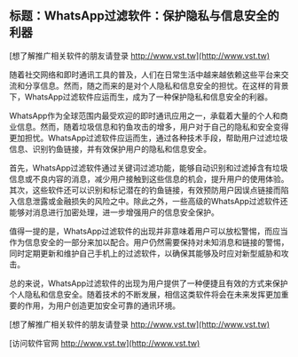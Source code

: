 ## **标题：WhatsApp过滤软件：保护隐私与信息安全的利器**

[想了解推广相关软件的朋友请登录 http://www.vst.tw](http://www.vst.tw)

随着社交网络和即时通讯工具的普及，人们在日常生活中越来越依赖这些平台来交流和分享信息。然而，随之而来的是对个人隐私和信息安全的担忧。在这样的背景下，WhatsApp过滤软件应运而生，成为了一种保护隐私和信息安全的利器。

WhatsApp作为全球范围内最受欢迎的即时通讯应用之一，承载着大量的个人和商业信息。然而，随着垃圾信息和钓鱼攻击的增多，用户对于自己的隐私和安全变得更加担忧。WhatsApp过滤软件应运而生，通过各种技术手段，帮助用户过滤垃圾信息、识别钓鱼链接，并有效保护用户的隐私和信息安全。

首先，WhatsApp过滤软件通过关键词过滤功能，能够自动识别和过滤掉含有垃圾信息或不良内容的消息，减少用户接触到这些信息的机会，提升用户的使用体验。其次，这些软件还可以识别和标记潜在的钓鱼链接，有效预防用户因误点链接而陷入信息泄露或金融损失的风险之中。除此之外，一些高级的WhatsApp过滤软件还能够对消息进行加密处理，进一步增强用户的信息安全保护。

值得一提的是，WhatsApp过滤软件的出现并非意味着用户可以放松警惕，而应当作为信息安全的一部分来加以配合。用户仍然需要保持对未知消息和链接的警惕，同时定期更新和维护自己手机上的过滤软件，以确保其能够及时应对新型威胁和攻击。

总的来说，WhatsApp过滤软件的出现为用户提供了一种便捷且有效的方式来保护个人隐私和信息安全。随着技术的不断发展，相信这类软件将会在未来发挥更加重要的作用，为用户创造更加安全可靠的通讯环境。

[想了解推广相关软件的朋友请登录 http://www.vst.tw](http://www.vst.tw)


[访问软件官网 http://www.vst.tw](http://www.vst.tw)
